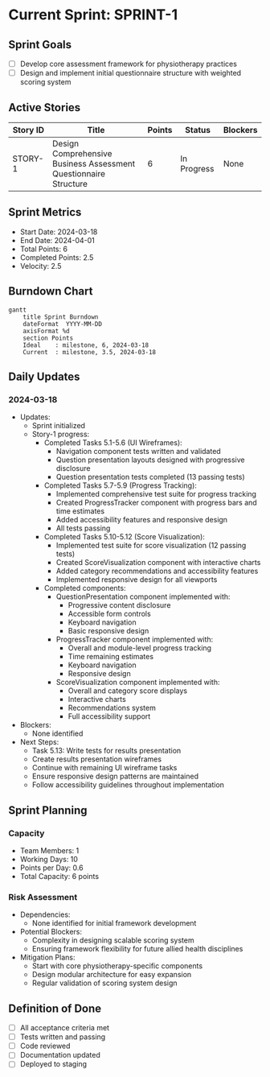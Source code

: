 # Current Sprint: SPRINT-1

## Sprint Goals
- [ ] Develop core assessment framework for physiotherapy practices
- [ ] Design and implement initial questionnaire structure with weighted scoring system

## Active Stories

| Story ID | Title | Points | Status | Blockers |
|----------|-------|--------|---------|-----------|
| STORY-1 | Design Comprehensive Business Assessment Questionnaire Structure | 6 | In Progress | None |

## Sprint Metrics
- Start Date: 2024-03-18
- End Date: 2024-04-01
- Total Points: 6
- Completed Points: 2.5
- Velocity: 2.5

## Burndown Chart
```mermaid
gantt
    title Sprint Burndown
    dateFormat  YYYY-MM-DD
    axisFormat %d
    section Points
    Ideal    : milestone, 6, 2024-03-18
    Current  : milestone, 3.5, 2024-03-18
```

## Daily Updates

### 2024-03-18
- Updates:
  - Sprint initialized
  - Story-1 progress:
    - Completed Tasks 5.1-5.6 (UI Wireframes):
      - Navigation component tests written and validated
      - Question presentation layouts designed with progressive disclosure
      - Question presentation tests completed (13 passing tests)
    - Completed Tasks 5.7-5.9 (Progress Tracking):
      - Implemented comprehensive test suite for progress tracking
      - Created ProgressTracker component with progress bars and time estimates
      - Added accessibility features and responsive design
      - All tests passing
    - Completed Tasks 5.10-5.12 (Score Visualization):
      - Implemented test suite for score visualization (12 passing tests)
      - Created ScoreVisualization component with interactive charts
      - Added category recommendations and accessibility features
      - Implemented responsive design for all viewports
    - Completed components:
      - QuestionPresentation component implemented with:
        - Progressive content disclosure
        - Accessible form controls
        - Keyboard navigation
        - Basic responsive design
      - ProgressTracker component implemented with:
        - Overall and module-level progress tracking
        - Time remaining estimates
        - Keyboard navigation
        - Responsive design
      - ScoreVisualization component implemented with:
        - Overall and category score displays
        - Interactive charts
        - Recommendations system
        - Full accessibility support
- Blockers:
  - None identified
- Next Steps:
  - Task 5.13: Write tests for results presentation
  - Create results presentation wireframes
  - Continue with remaining UI wireframe tasks
  - Ensure responsive design patterns are maintained
  - Follow accessibility guidelines throughout implementation

## Sprint Planning

### Capacity
- Team Members: 1
- Working Days: 10
- Points per Day: 0.6
- Total Capacity: 6 points

### Risk Assessment
- Dependencies:
  - None identified for initial framework development
- Potential Blockers:
  - Complexity in designing scalable scoring system
  - Ensuring framework flexibility for future allied health disciplines
- Mitigation Plans:
  - Start with core physiotherapy-specific components
  - Design modular architecture for easy expansion
  - Regular validation of scoring system design

## Definition of Done
- [ ] All acceptance criteria met
- [ ] Tests written and passing
- [ ] Code reviewed
- [ ] Documentation updated
- [ ] Deployed to staging 